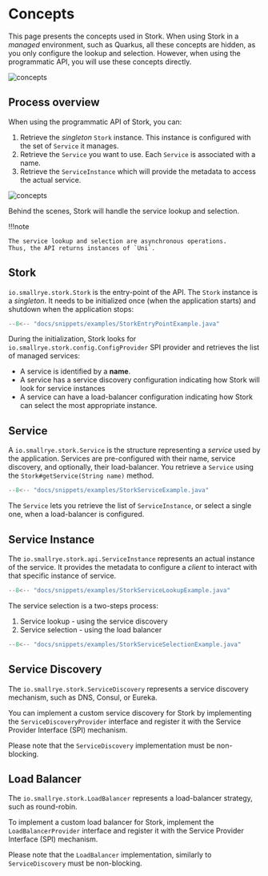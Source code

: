 # Concepts

This page presents the concepts used in Stork.
When using Stork in a _managed_ environment, such as Quarkus, all these concepts are hidden, as you only configure the lookup and selection.
However, when using the programmatic API, you will use these concepts directly.

![concepts](target/stork.png)

## Process overview

When using the programmatic API of Stork, you can:

1. Retrieve the _singleton_ `Stork` instance. This instance is configured with the set of `Service` it manages.
2. Retrieve the `Service` you want to use. Each `Service` is associated with a name.
3. Retrieve the `ServiceInstance` which will provide the metadata to access the actual service.

![concepts](target/sequence.png)

Behind the scenes, Stork will handle the service lookup and selection.

!!!note

    The service lookup and selection are asynchronous operations.
    Thus, the API returns instances of `Uni`. 

## Stork

`io.smallrye.stork.Stork` is the entry-point of the API.
The `Stork` instance is a _singleton_.
It needs to be initialized once (when the application starts) and shutdown when the application stops:

```java linenums="1"
--8<-- "docs/snippets/examples/StorkEntryPointExample.java"
```

During the initialization, Stork looks for `io.smallrye.stork.config.ConfigProvider` SPI provider and retrieves the list of managed services:

* A service is identified by a **name**. 
* A service has a service discovery configuration indicating how Stork will look for service instances
* A service can have a load-balancer configuration indicating how Stork can select the most appropriate instance.

## Service

A `io.smallrye.stork.Service` is the structure representing a _service_ used by the application.
Services are pre-configured with their name, service discovery, and optionally, their load-balancer.
You retrieve a `Service` using the `Stork#getService(String name)` method.

```java linenums="1"
--8<-- "docs/snippets/examples/StorkServiceExample.java"
```

The `Service` lets you retrieve the list of `ServiceInstance`, or select a single one, when a load-balancer is configured.

## Service Instance

The `io.smallrye.stork.api.ServiceInstance` represents an actual instance of the service. 
It provides the metadata to configure a _client_ to interact with that specific instance of service.

```java linenums="1"
--8<-- "docs/snippets/examples/StorkServiceLookupExample.java"
```

The service selection is a two-steps process:

1. Service lookup - using the service discovery
2. Service selection - using the load balancer

```java linenums="1"
--8<-- "docs/snippets/examples/StorkServiceSelectionExample.java"
```

## Service Discovery

The `io.smallrye.stork.ServiceDiscovery` represents a service discovery mechanism, such as DNS, Consul, or Eureka.

You can implement a custom service discovery for Stork by implementing the `ServiceDiscoveryProvider`
interface and register it with the Service Provider Interface (SPI) mechanism.

Please note that the `ServiceDiscovery` implementation must be non-blocking.

## Load Balancer

The `io.smallrye.stork.LoadBalancer` represents a load-balancer strategy, such as round-robin.

To implement a custom load balancer for Stork, implement the `LoadBalancerProvider`
interface and register it with the Service Provider Interface (SPI) mechanism.

Please note that the `LoadBalancer` implementation, similarly to `ServiceDiscovery`
must be non-blocking.